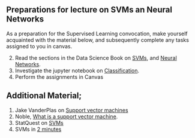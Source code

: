 ## Preparations for lecture on SVMs an Neural Networks

As a preparation for the Supervised Learning convocation, make yourself acquainted with the material below, and subsequently complete any tasks assigned to you in canvas.

2. Read the sections in the Data Science Book on [SVMs](https://www.kaell.se/dsbook/supervised/svm.html), and [Neural Networks](https://www.kaell.se/dsbook/supervised/mlp.html).
4. Investigate the jupyter notebook on [Classification](https://www.kaell.se/dsbook/supervised/supervisedML.html). 
5. Perform the assignments in Canvas

## Additional Material;

1. Jake VanderPlas on [Support vector machines](https://jakevdp.github.io/PythonDataScienceHandbook/05.07-support-vector-machines.html)
1. Noble, [What is a support vector machine](https://www.nature.com/articles/nbt1206-1565).
1. StatQuest on [SVMs](https://www.youtube.com/watch?v=efR1C6CvhmE)
2. SVMs in [2 minutes](https://www.youtube.com/watch?v=_YPScrckx28) 